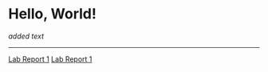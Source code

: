 
# Hello, World!

*added text*

---

[Lab Report 1](https://yih365.github.io/cse15l-lab-reports/lab-report-1-week-2.html)
[Lab Report 1](lab-report-1-week-2.html)
